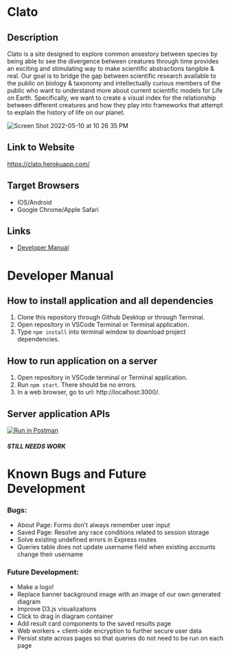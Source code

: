 # Clato
## Description
Clato is a site designed to explore common ansestory between species by being able to see the divergence between creatures through time provides an exciting and stimulating way to make scientific abstractions tangible & real. Our goal is to bridge the gap between scientific research available to the public on biology & taxonomy and intellectually curious members of the public who want to understand more about current scientific models for Life on Earth. Specifically, we want to create a visual index for the relationship between different creatures and how they play into frameworks that attempt to explain the history of life on our planet.

![Screen Shot 2022-05-10 at 10 26 35 PM](https://user-images.githubusercontent.com/79057519/167756543-6df2bc23-5a6e-4d74-9566-ff67817cc91d.png)

## Link to Website
https://clato.herokuapp.com/
## Target Browsers
* IOS/Android
* Google Chrome/Apple Safari
## Links
* [Developer Manual](https://github.com/inst377-group3/Final-Project-Base/blob/main/README.md#developer-manual)

# Developer Manual
## How to install application and all dependencies
1. Clone this repository through Github Desktop or through Terminal.
2. Open repository in VSCode Terminal or Terminal application.
3. Type `npm install` into terminal window to download project dependencies.
## How to run application on a server
1. Open repository in VSCode terminal or Terminal application.
2. Run `npm start`. There should be no errors.
3. In a web browser, go to url: http://localhost:3000/.

## Server application APIs

[![Run in Postman](https://run.pstmn.io/button.svg)](https://god.postman.co/run-collection/c67b27b5ee795b899d03?action=collection%2Fimport)

##### STILL NEEDS WORK


# Known Bugs and Future Development
### Bugs: 
* About Page: Forms don't always remember user input
* Saved Page: Resolve any race conditions related to session storage
* Solve existing undefined errors in Express routes
* Queries table does not update username field when existing accounts change their username
### Future Development:
* Make a logo!
* Replace banner background image with an image of our own generated diagram
* Improve D3.js visualizations
* Click to drag in diagram container
* Add result card components to the saved results page
* Web workers + client-side encryption to further secure user data 
* Persist state across pages so that queries do not need to be run on each page
